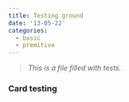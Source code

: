 ```yaml
---
title: Testing ground
date: '13-05-22'
categories:
  - basic
  - premitive
---
```


<script>
import Card from '$lib/components/Card.svelte'
</script>

> _This is a file filled with tests._


### Card testing

<Card />
